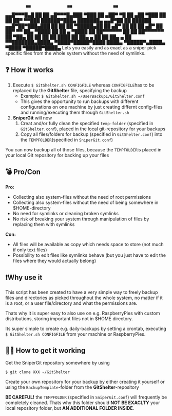              ▄▄                ▄▄                  ▄▄
  ▄▄█▀▀▀█▄█  ██   ██   ▄█▀▀▀█▄███                ▀███   ██
▄██▀     ▀█       ██  ▄██    ▀███                  ██   ██
██▀       ▀▀███ ██████▀███▄    ███████▄   ▄▄█▀██   ██ ██████  ▄▄█▀██▀███▄███
██           ██   ██    ▀█████▄██    ██  ▄█▀   ██  ██   ██   ▄█▀   ██ ██▀ ▀▀
██▄    ▀████ ██   ██  ▄     ▀████    ██  ██▀▀▀▀▀▀  ██   ██   ██▀▀▀▀▀▀ ██
▀██▄     ██  ██   ██  ██     ████    ██  ██▄    ▄  ██   ██   ██▄    ▄ ██
  ▀▀███████▄████▄ ▀████▀█████▀████  ████▄ ▀█████▀▄████▄ ▀████ ▀█████▀████▄
Lets you easily and as exact as a sniper pick specific files from the whole system without the need of symlinks.

## ❓ How it works 
1. Execute `$ GitShelter.sh CONFIGFILE` whereas `CONFIGFILE`has to be replaced by the __GitShelter__ file, specifying the backup
    * Example: `$ GitShelter.sh ~/UserBackup1/GitShelter.conf`
    * This gives the opportunity to run backups with different configurations on one machine by just creating differnt config-files and running/executing them through `GitShelter.sh`
2. __SniperGit__ will now
   1. Creat and/or fully clean the specified `temp-folder` (specified in `GitShelter.conf`), placed in the local git-repository for your backups
   2. Copy all files/folders for backup (specified in `GitShelter.conf`) into the `TEMPFOLDER`(specified in `SniperGit.conf`)

You can now backup all of those files, because the `TEMPFOLDER`is placed in your local Git repository for backing up your files

## 💣 Pro/Con

__Pro:__
* Collecting also system-files without the need of root permissions
* Collecting also system-files without the need of being somewhere in $HOME-directory
* No need for symlinks or cleaning broken symlinks
* No risk of breaking your system through manipulation of files by replacing them with symlinks

__Con:__
* All files will be available as copy which needs space to store (not much if only text files)
* Possibility to edit files like symlinks behave (but you just have to edit the files where they would actually belong)

## ❗Why use it
This script has been created to have a very simple way to freely backup files and directories as picked throughout the whole system, no matter if it is a root, or a user file/directory and what the permissions are.

Thats why it is super easy to also use on e.g. RaspberryPies with custom distributions, storing important files not in $HOME directory.

Its super simple to create e.g. daily-backups by setting a crontab, executing `$ GitShelter.sh CONFIGFILE` from your machine or RaspberryPies.

## 👷‍♂️ How to get it working

Get the SniperGit repository somewhere by using
````
$ git clone XXX ~/GitShelter
````
Create your own repository for your backup by either creating it yourself or using the `BackupTemplate`-folder from the __GitShelter__-repository

__BE CAREFUL!__ the `TEMPFOLDER` (specified in `SniperGit.conf`) will frequently be completely cleaned. Thats why this folder should __NOT BE EXACLTY__ your local repository folder, but __AN ADDITIONAL FOLDER INSIDE__.
